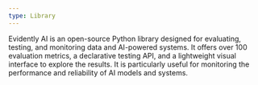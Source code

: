 ```yaml
---
type: Library
---
```


Evidently AI is an open-source Python library designed for evaluating, testing, and monitoring data and AI-powered systems. It offers over 100 evaluation metrics, a declarative testing API, and a lightweight visual interface to explore the results. It is particularly useful for monitoring the performance and reliability of AI models and systems.